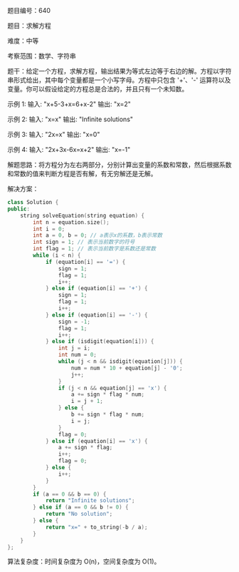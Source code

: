 题目编号：640

题目：求解方程

难度：中等

考察范围：数学、字符串

题干：给定一个方程，求解方程，输出结果为等式左边等于右边的解。方程以字符串形式给出，其中每个变量都是一个小写字母。方程中只包含 '+'、'-' 运算符以及变量。你可以假设给定的方程总是合法的，并且只有一个未知数。

示例 1:
输入: "x+5-3+x=6+x-2"
输出: "x=2"

示例 2:
输入: "x=x"
输出: "Infinite solutions"

示例 3:
输入: "2x=x"
输出: "x=0"

示例 4:
输入: "2x+3x-6x=x+2"
输出: "x=-1"

解题思路：将方程分为左右两部分，分别计算出变量的系数和常数，然后根据系数和常数的值来判断方程是否有解，有无穷解还是无解。

解决方案：

```cpp
class Solution {
public:
    string solveEquation(string equation) {
        int n = equation.size();
        int i = 0;
        int a = 0, b = 0; // a表示x的系数，b表示常数
        int sign = 1; // 表示当前数字的符号
        int flag = 1; // 表示当前数字是系数还是常数
        while (i < n) {
            if (equation[i] == '=') {
                sign = 1;
                flag = 1;
                i++;
            } else if (equation[i] == '+') {
                sign = 1;
                flag = 1;
                i++;
            } else if (equation[i] == '-') {
                sign = -1;
                flag = 1;
                i++;
            } else if (isdigit(equation[i])) {
                int j = i;
                int num = 0;
                while (j < n && isdigit(equation[j])) {
                    num = num * 10 + equation[j] - '0';
                    j++;
                }
                if (j < n && equation[j] == 'x') {
                    a += sign * flag * num;
                    i = j + 1;
                } else {
                    b += sign * flag * num;
                    i = j;
                }
                flag = 0;
            } else if (equation[i] == 'x') {
                a += sign * flag;
                i++;
                flag = 0;
            } else {
                i++;
            }
        }
        if (a == 0 && b == 0) {
            return "Infinite solutions";
        } else if (a == 0 && b != 0) {
            return "No solution";
        } else {
            return "x=" + to_string(-b / a);
        }
    }
};
```

算法复杂度：时间复杂度为 O(n)，空间复杂度为 O(1)。